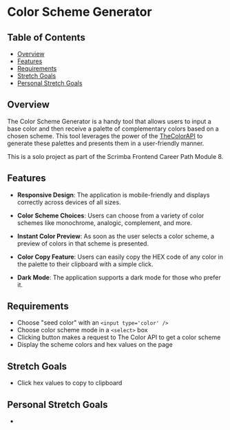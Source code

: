# Color Scheme Generator

## Table of Contents
- [Overview](#overview)
- [Features](#features)
- [Requirements](#requirements)
- [Stretch Goals](#stretch-goals)
- [Personal Stretch Goals](#personal-stretch-goals)

## Overview

The Color Scheme Generator is a handy tool that allows users to input a base color and then receive a palette of complementary colors based on a chosen scheme. This tool leverages the power of the [TheColorAPI](https://www.thecolorapi.com/) to generate these palettes and presents them in a user-friendly manner.

This is a solo project as part of the Scrimba Frontend Career Path Module 8. 

## Features

- **Responsive Design**: The application is mobile-friendly and displays correctly across devices of all sizes.
  
- **Color Scheme Choices**: Users can choose from a variety of color schemes like monochrome, analogic, complement, and more.

- **Instant Color Preview**: As soon as the user selects a color scheme, a preview of colors in that scheme is presented.

- **Color Copy Feature**: Users can easily copy the HEX code of any color in the palette to their clipboard with a simple click.

- **Dark Mode**: The application supports a dark mode for those who prefer it.

## Requirements

- Choose "seed color" with an `<input type='color' />`
- Choose color scheme mode in a `<select>` box
- Clicking button makes a request to The Color API to get a color scheme 
- Display the scheme colors and hex values on the page 

## Stretch Goals

- Click hex values to copy to clipboard 

## Personal Stretch Goals

- 
